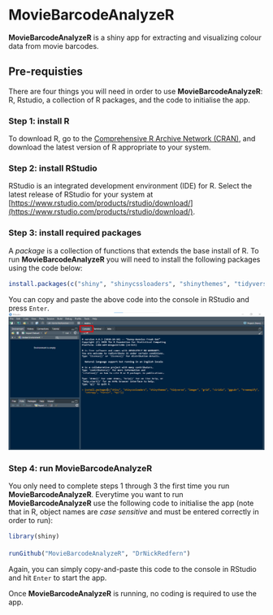 # MovieBarcodeAnalyzeR

**MovieBarcodeAnalyzeR** is a shiny app for extracting and visualizing colour data from movie barcodes.

## Pre-requisties
There are four things you will need in order to use **MovieBarcodeAnalyzeR**: R, Rstudio, a collection of R packages, and the code to initialise the app.

### Step 1: install R
To download R, go to the [Comprehensive R Archive Network (CRAN)](https://cran.r-project.org), and download the latest version of R appropriate to your system.

### Step 2: install RStudio
RStudio is an integrated development environment (IDE) for R. Select the latest release of RStudio for your system at [https://www.rstudio.com/products/rstudio/download/](https://www.rstudio.com/products/rstudio/download/).

### Step 3: install required packages
A *package* is a collection of functions that extends the base install of R. To run **MovieBarcodeAnalyzeR** you will need to install the following packages using the code below:

```R
install.packages(c("shiny", "shinycssloaders", "shinythemes", "tidyverse", "imager", "grid", "viridis", "ggpubr", "treemapify", "entropy", "farver", "fpc"))
```

You can copy and paste the above code into the console in RStudio and press `Enter`.
![RStudio console](/images/RStudio_console.png)

### Step 4: run MovieBarcodeAnalyzeR
You only need to complete steps 1 through 3 the first time you run **MovieBarcodeAnalyzeR**.
Everytime you want to run **MovieBarcodeAnalyzeR** use the following code to initialise the app (note that in R, object names are *case sensitive* and must be entered correctly in order to run):

```R
library(shiny)

runGithub("MovieBarcodeAnalyzeR", "DrNickRedfern")
```
Again, you can simply copy-and-paste this code to the console in RStudio and hit `Enter` to start the app.

Once **MovieBarcodeAnalyzeR** is running, no coding is required to use the app.
